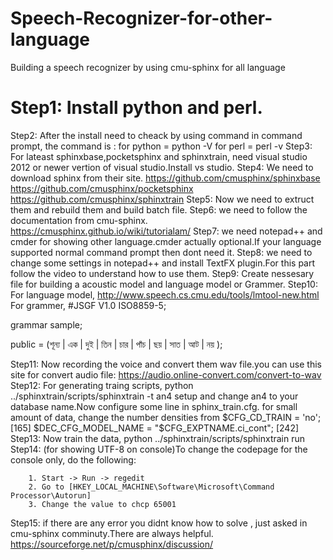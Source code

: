 # Speech-Recognizer-for-other-language
Building a speech recognizer by using cmu-sphinx for all language
# Step1: Install python and perl.
Step2: After the install need to cheack by using command in command prompt,
	the command is : for python = python -V 
			for perl = perl -v
Step3: For lateast sphinxbase,pocketsphinx and sphinxtrain, need visual studio 2012 or 
	newer vertion of visual studio.Install vs studio.
Step4: We need to download sphinx from their site.
	https://github.com/cmusphinx/sphinxbase
	https://github.com/cmusphinx/pocketsphinx
	https://github.com/cmusphinx/sphinxtrain
Step5: Now we need to extruct them and rebuild them and build batch file.
Step6: we need to follow the documentation from cmu-sphinx.
	https://cmusphinx.github.io/wiki/tutorialam/
Step7: we need notepad++ and cmder for showing other language.cmder actually optional.If
	your language supported normal command prompt then dont need it.
Step8: we need to change some settings in notepad++ and install TextFX plugin.For this part 	follow the video to understand how to use them.
Step9: Create nessesary file for building a acoustic model and language model or Grammer.
Step10: For language model, http://www.speech.cs.cmu.edu/tools/lmtool-new.html
	For grammer, 
	#JSGF V1.0 ISO8859-5;

	
grammar sample;
	
public <bangla> = (শূন্য | এক  | দুই | তিন | চার  | পাঁচ | ছয় | সাত | আট | নয় );

Step11: Now recording the voice and convert them wav file.you can use this site for convert
	audio file: https://audio.online-convert.com/convert-to-wav
Step12: For generating traing scripts,
	python ../sphinxtrain/scripts/sphinxtrain -t an4 setup
	and change an4 to your database name.Now configure some line in sphinx_train.cfg.
	for small amount of data,
	change the number densities from 
	$CFG_CD_TRAIN = 'no'; [165]
	$DEC_CFG_MODEL_NAME = "$CFG_EXPTNAME.ci_cont"; [242]
Step13: Now train the data, python ../sphinxtrain/scripts/sphinxtrain run
Step14: (for showing UTF-8 on console)To change the codepage for the console only, do the following:

		1. Start -> Run -> regedit
		2. Go to [HKEY_LOCAL_MACHINE\Software\Microsoft\Command Processor\Autorun]
		3. Change the value to chcp 65001
Step15: if there are any error you didnt know how to solve , just asked in cmu-sphinx 		comminuty.There are always helpful.
	https://sourceforge.net/p/cmusphinx/discussion/
